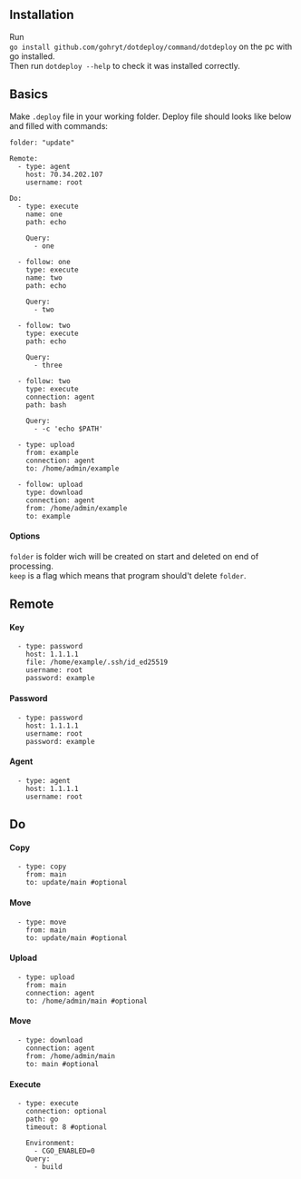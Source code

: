 ## Installation
Run  
```go install github.com/gohryt/dotdeploy/command/dotdeploy```
on the pc with go installed.  
Then run ```dotdeploy --help``` to check it was installed correctly.  
## Basics
Make ```.deploy``` file in your working folder. Deploy file should looks like below and filled with commands:  
```
folder: "update"

Remote:
  - type: agent
    host: 70.34.202.107
    username: root

Do:
  - type: execute
    name: one
    path: echo
    
    Query:
      - one

  - follow: one
    type: execute
    name: two
    path: echo
    
    Query:
      - two

  - follow: two
    type: execute
    path: echo
    
    Query:
      - three

  - follow: two   
    type: execute
    connection: agent
    path: bash

    Query:
      - -c 'echo $PATH'

  - type: upload
    from: example
    connection: agent
    to: /home/admin/example

  - follow: upload
    type: download
    connection: agent
    from: /home/admin/example
    to: example
```
#### Options
```folder``` is folder wich will be created on start and deleted on end of processing.  
```keep``` is a flag which means that program should't delete ```folder```.  
## Remote
#### Key
```
  - type: password
    host: 1.1.1.1
    file: /home/example/.ssh/id_ed25519
    username: root
    password: example
```
#### Password
```
  - type: password
    host: 1.1.1.1
    username: root
    password: example
```
#### Agent
```
  - type: agent
    host: 1.1.1.1
    username: root
```
## Do
#### Copy
```
  - type: copy
    from: main
    to: update/main #optional
```
#### Move
```
  - type: move
    from: main
    to: update/main #optional
```
#### Upload
```
  - type: upload
    from: main
    connection: agent
    to: /home/admin/main #optional
```
#### Move
```
  - type: download
    connection: agent
    from: /home/admin/main
    to: main #optional
```
#### Execute
```
  - type: execute
    connection: optional
    path: go
    timeout: 8 #optional
    
    Environment:
      - CGO_ENABLED=0
    Query:
      - build
```
